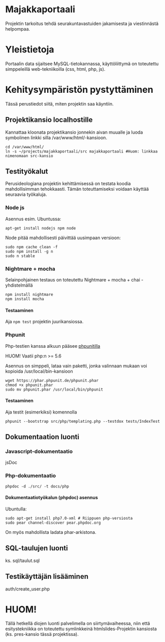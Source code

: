 # Majakkaportaali

Projektin tarkoitus tehdä seurakuntavastuiden jakamisesta ja viestinnästä helpompaa. 

# Yleistietoja

Portaalin data sijaitsee MySQL-tietokannassa, käyttöliittymä on toteutettu
simppeleillä web-tekniikoilla (css, html, php, js).

# Kehitysympäristön pystyttäminen

Tässä perustiedot siitä, miten projektin saa käyntiin.

## Projektikansio localhostille

Kannattaa kloonata projektikansio jonnekin aivan muualle ja luoda symbolinen linkki
silla /var/www/html/-kansioon.

    cd /var/www/html/
    ln -s ~/projects/majakkaportaali/src majakkaportaali #Huom: linkkaa nimenomaan src-kansio

##  Testityökalut

Perusideologiana projektin kehittämisessä on testata koodia mahdollisimman tehokkaasti.
Tämän toteuttamiseksi voidaan käyttää seuraavia työkaluja.

### Node js

Asennus esim. Ubuntussa:

    apt-get install nodejs npm node

Node pitää mahdollisesti päivittää uusimpaan versioon:

    sudo npm cache clean -f
    sudo npm install -g n
    sudo n stable

### Nightmare + mocha

Selainpohjainen testaus on toteutettu Nightmare + mocha + chai -yhdistelmällä

    npm install nightmare
    npm install mocha


#### Testaaminen

Aja `npm test` projektin juurikansiossa.

### Phpunit

Php-testien kanssa alkuun pääsee [phpunitilla](https://phpunit.de/getting-started.html)

HUOM!  Vaatii php:n >= 5.6

Asennus on simppeli, lataa vain paketti, jonka valinnaan mukaan voi kopioida /usr/local/bin-kansioon

    wget https://phar.phpunit.de/phpunit.phar 
    chmod +x phpunit.phar
    sudo mv phpunit.phar /usr/local/bin/phpunit

#### Testaaminen

Aja testit (esimerkiksi) komennolla

    phpunit --bootstrap src/php/templating.php --testdox tests/IndexTest


## Dokumentaation luonti

### Javascript-dokumentaatio 

jsDoc

### Php-dokumentaatio

    phpdoc -d ./src/ -t docs/php

#### Dokumentaatiotyökalun (phpdoc) asennus

Ubuntulla:

    sudo apt-get install php7.0-xml # Riippuen php-versiosta
    sudo pear channel-discover pear.phpdoc.org

On myös mahdollista ladata phar-arkistona.



## SQL-taulujen luonti

ks. sql/taulut.sql

## Testikäyttäjän lisääminen

auth/create_user.php

# HUOM!

Tällä hetkellä diojen luonti palvelimella on siirtymävaiheessa, niin että 
esitystekniikka on toteutettu symlinkkeinä htmlslides-Projektin kansiosta 
(ks. pres-kansio tässä projektissa).
